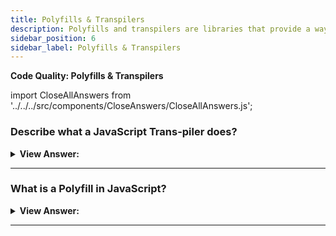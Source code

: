 ```yaml
---
title: Polyfills & Transpilers
description: Polyfills and transpilers are libraries that provide a way to add functionality to older browsers.
sidebar_position: 6
sidebar_label: Polyfills & Transpilers
---
```


**Code Quality: Polyfills & Transpilers**

import CloseAllAnswers from '../../../src/components/CloseAnswers/CloseAllAnswers.js';

<CloseAllAnswers />

### Describe what a JavaScript Trans-piler does?

<details>
  <summary><strong>View Answer:</strong></summary>
  <div>
  <div><strong>Interview Response:</strong> A transpiler is a unique piece of software that can parse ("read and understand") modern code and rewrite it using older syntax constructs so that the result would be the same.
</div><br />
  <div><strong className="codeExample">Code Example:</strong><br /><br />

  <div></div>

```js
// before running the transpiler
height = height ?? 100;

// after running the transpiler
height = height !== undefined && height !== null ? height : 100;
```

:::note

Before 2020, JavaScript did not have a nullish coalescing operator (??). We needed a piece of software to convert it into workable code for older browsers to do work.

:::

  </div>
  </div>
</details>

---

### What is a Polyfill in JavaScript?

<details>
  <summary><strong>View Answer:</strong></summary>
  <div>
  <div><strong>Interview Response:</strong> A polyfill fills the gaps where newer JavaScript features may not be compatible with older browsers.
</div><br />
  <div><strong className="codeExample">Code Example:</strong> Polyfill if Math.trunc function does not exist in an older engine.<br /><br />

  <div></div>

```js
if (!Math.trunc) {
  // if no such function
  // implement it
  Math.trunc = function (number) {
    // Math.ceil and Math.floor exist even in ancient JavaScript engines
    // they are covered later in the tutorial
    return number < 0 ? Math.ceil(number) : Math.floor(number);
  };
}
```

  </div>
  </div>
</details>

---
